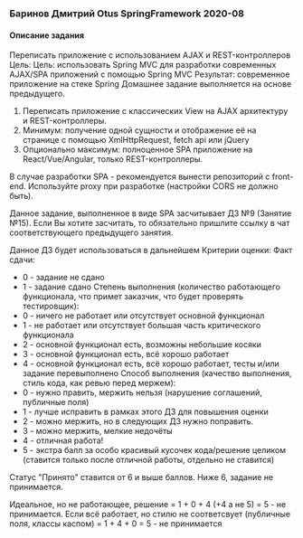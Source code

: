 ### Баринов Дмитрий Otus SpringFramework 2020-08

#### Описание задания

Переписать приложение с использованием AJAX и REST-контроллеров Цель: Цель: использовать Spring MVC для разработки
современных AJAX/SPA приложений c помощью Spring MVC Результат: современное приложение на стеке Spring Домашнее задание
выполняется на основе предыдущего.

1. Переписать приложение с классических View на AJAX архитектуру и REST-контроллеры.
2. Минимум: получение одной сущности и отображение её на странице с помощью XmlHttpRequest, fetch api или jQuery
3. Опционально максимум: полноценное SPA приложение на React/Vue/Angular, только REST-контроллеры.

В случае разработки SPA - рекомендуется вынести репозиторий с front-end. Используйте proxy при разработке (настройки
CORS не должно быть).

Данное задание, выполненное в виде SPA засчитывает ДЗ №9 (Занятие №15). Если Вы хотите засчитать, то обязательно
пришлите ссылку в чат соответствующего предыдущего занятия.

Данное ДЗ будет использоваться в дальнейшем Критерии оценки: Факт сдачи:

- 0 - задание не сдано
- 1 - задание сдано Степень выполнения (количество работающего функционала, что примет заказчик, что будет проверять
  тестировщик):
- 0 - ничего не работает или отсутствует основной функционал
- 1 - не работает или отсутствует большая часть критического функционала
- 2 - основной функционал есть, возможны небольшие косяки
- 3 - основной функционал есть, всё хорошо работает
- 4 - основной функционал есть, всё хорошо работает, тесты и/или задание перевыполнено Способ выполнения (качество
  выполнения, стиль кода, как ревью перед мержем):
- 0 - нужно править, мержить нельзя (нарушение соглашений, публичные поля)
- 1 - лучше исправить в рамках этого ДЗ для повышения оценки
- 2 - можно мержить, но в следующих ДЗ нужно поправить.
- 3 - можно мержить, мелкие недочёты
- 4 - отличная работа!
- 5 - экстра балл за особо красивый кусочек кода/решение целиком (ставится только после отличной работы, отдельно не
  ставится)

Статус "Принято" ставится от 6 и выше баллов. Ниже 6, задание не принимается.

Идеальное, но не работающее, решение = 1 + 0 + 4 (+4 а не 5) = 5 - не принимается. Если всё работает, но стилю не
соответсвует (публичные поля, классы каспом) = 1 + 4 + 0 = 5 - не принимается